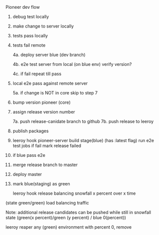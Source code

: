 Pioneer dev flow


1. debug test locally

2. make change to server locally

3. tests pass locally

4. tests fail remote

	4a. deploy server blue (dev branch)

	4b. e2e test server from local (on blue env) verify version?

	4c. if fail
		repeat till pass

5. local e2e pass against remote server

	5a. if change is NOT in core
		skip to step 7 

6. bump version pioneer (core)

7. assign release version number

	7a. push release-canidate branch to github
	7b. push release to leeroy

8. publish packages

9. leeroy hook pioneer-server
	build stage(blue) (has :latest flag)
	run e2e test jobs
		if fail mark release failed

10. if blue pass e2e

11. merge release branch to master

12. deploy master

13. mark blue(staging) as green

	leeroy hook
		release balancing snowfall
			x percent over x time

(state green/green) load balancing traffic

Note: additional release candidates can be pushed while still in snowfall
	state (green(x percent)/green (y percent) / blue 0(percent))

leeroy reaper
	any (green) environment with percent 0, remove
